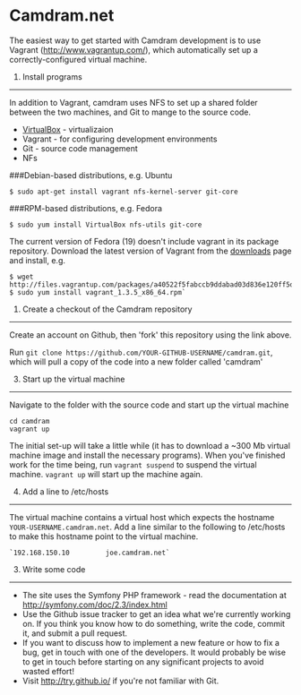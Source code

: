 Camdram.net
========================

The easiest way to get started with Camdram development is to use Vagrant 
(http://www.vagrantup.com/), which automatically set up a correctly-configured
virtual machine.

1) Install programs
--------------------

In addition to Vagrant, camdram uses NFS to set up a shared folder between the 
two machines, and Git to mange to the source code.
* [VirtualBox][1] - virtualizaion
* Vagrant - for configuring development environments
* Git - source code management
* NFs 

###Debian-based distributions, e.g. Ubuntu

    $ sudo apt-get install vagrant nfs-kernel-server git-core

###RPM-based distributions, e.g. Fedora

    $ sudo yum install VirtualBox nfs-utils git-core

The current version of Fedora (19) doesn't include vagrant in its package repository.
Download the latest version of Vagrant from the [downloads][2] page and install, e.g.

    $ wget http://files.vagrantup.com/packages/a40522f5fabccb9ddabad03d836e120ff5d14093/vagrant_1.3.5_x86_64.rpm
    $ sudo yum install vagrant_1.3.5_x86_64.rpm`

1) Create a checkout of the Camdram repository
----------------------------------------------

Create an account on Github, then 'fork' this repository using the link above.

Run `git clone https://github.com/YOUR-GITHUB-USERNAME/camdram.git`, which will pull a copy of
the code into a new folder called 'camdram'

3) Start up the virtual machine
-------------------------------

Navigate to the folder with the source code and start up the virtual machine

    cd camdram
    vagrant up
    
The initial set-up will take a little while (it has to download a ~300 Mb virtual
machine image and install the necessary programs). When you've finished work for
the time being, run `vagrant suspend` to suspend the virtual machine. `vagrant up`
will start up the machine again.

4) Add a line to /etc/hosts
---------------------------

The virtual machine contains a virtual host which expects the hostname 
`YOUR-USERNAME.camdram.net`. Add a line similar to the following to /etc/hosts to
make this hostname point to the virtual machine.

    `192.168.150.10         joe.camdram.net`


3) Write some code
--------------------

 * The site uses the Symfony PHP framework - read the documentation at 
   http://symfony.com/doc/2.3/index.html
 * Use the Github issue tracker to get an idea what we're currently working on.
   If you think you know how to do something, write the code, commit it, and 
   submit a pull request.
 * If you want to discuss how to implement a new feature or how to fix a bug, 
   get in touch with one of the developers. It would probably be wise to get in
   touch before starting on any significant projects to avoid wasted effort!
 * Visit http://try.github.io/ if you're not familiar with Git.

[1]: http://www.virtualbox.org/
[2]: http://downloads.vagrantup.com/
